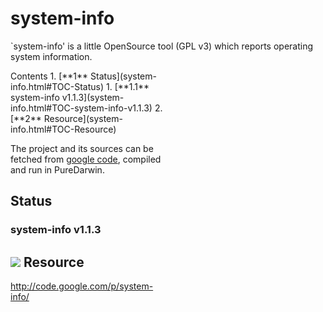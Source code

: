 system-info
===========
`system-info' is a little OpenSource tool (GPL v3) which reports operating system information.

<div class="sites-embed-align-left-wrapping-off">
<div class="sites-embed-border-off sites-embed" style="width:250px;">
<div class="sites-embed-content sites-embed-type-toc">
<div class="goog-toc sites-embed-toc-maxdepth-6">
Contents
1.  [**1** Status](system-info.html#TOC-Status)
    1.  [**1.1** system-info v1.1.3](system-info.html#TOC-system-info-v1.1.3)
2.  [**2** Resource](system-info.html#TOC-Resource)


The project and its sources can be fetched from [google code](http://code.google.com/p/system-info/), compiled and run in PureDarwin.

Status
------
### system-info v1.1.3

[![](../_/rsrc/1247939340160/users/system-info/system-info%20v1.1.3.png%3Fheight=330&width=420)](system-info/system-info%20v1.1.3.png%3Fattredirects=0)
Resource
--------
<http://code.google.com/p/system-info/>

